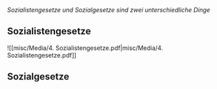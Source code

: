 *Sozialistengesetze und Sozialgesetze sind zwei unterschiedliche Dinge*
## Sozialistengesetze


![[misc/Media/4. Sozialistengesetze.pdf|misc/Media/4. Sozialistengesetze.pdf]]


## Sozialgesetze 

